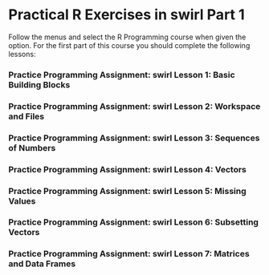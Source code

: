 # Practical R Exercises in swirl Part 1

Follow the menus and select the R Programming course when given the option. For the first part of this course you should complete the following lessons:

### Practice Programming Assignment: swirl Lesson 1: Basic Building Blocks
### Practice Programming Assignment: swirl Lesson 2: Workspace and Files
### Practice Programming Assignment: swirl Lesson 3: Sequences of Numbers
### Practice Programming Assignment: swirl Lesson 4: Vectors
### Practice Programming Assignment: swirl Lesson 5: Missing Values
### Practice Programming Assignment: swirl Lesson 6: Subsetting Vectors
### Practice Programming Assignment: swirl Lesson 7: Matrices and Data Frames
